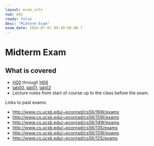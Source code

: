 ```yaml
---
layout: exam_info
num: e01
ready: false
desc: "Midterm Exam"
exam_date: 2016-07-07 09:30:00.00-7
---
```


# Midterm Exam

## What is covered

* [H00](hwk/h00) through [H06](hwk/h06)
* [lab00](lab/lab00), [lab01](lab/lab01), [lab02](lab/lab02)
* Lecture notes from start of course up to the class before the exam.

Links to past exams:

* http://www.cs.ucsb.edu/~pconrad/cs56/16W/exams 
* http://www.cs.ucsb.edu/~pconrad/cs56/15W/exams 
* http://www.cs.ucsb.edu/~pconrad/cs56/14W/exams  
* http://www.cs.ucsb.edu/~pconrad/cs56/13S/exams
* http://www.cs.ucsb.edu/~pconrad/cs56/12W/exams
* http://www.cs.ucsb.edu/~pconrad/cs56/12S/exams
